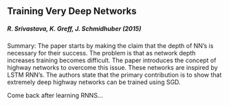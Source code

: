 ## Training Very Deep Networks

##### **R. Srivastava, K. Greff, J. Schmidhuber (2015)**

Summary: The paper starts by making the claim that the depth of NN’s is necessary for their success.  The problem is that as 
network depth increases training becomes difficult.  The paper introduces the concept of highway networks to overcome this 
issue.  These networks are inspired by LSTM RNN’s.  The authors state that the primary contribution is to show that extremely 
deep highway networks can be trained using SGD.    

Come back after learning RNNS… 
